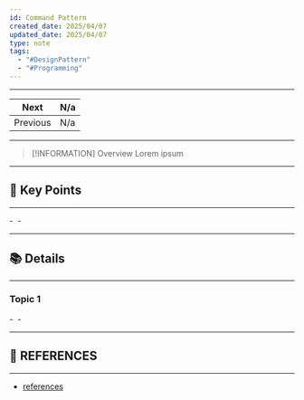 ```yaml
---
id: Command Pattern
created_date: 2025/04/07
updated_date: 2025/04/07
type: note
tags:
  - "#DesignPattern"
  - "#Programming"
---
```

---

| Next     | N/a |
| -------- | --- |
| Previous | N/a |

---
> [!INFORMATION] Overview
> Lorem ipsum

---
## 📌 Key Points
---

- 
- 

---
## 📚 Details
---
### Topic 1
- 
- 

---
## 🔗 REFERENCES
---

- [references]()